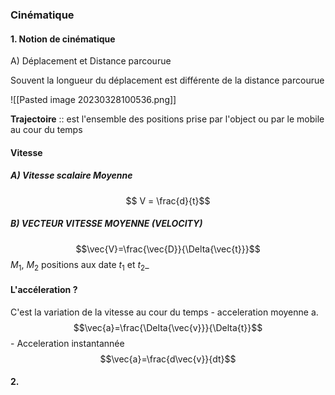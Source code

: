 

### Cinématique



#### 1. Notion de cinématique

A) Déplacement et Distance parcourue

Souvent la longueur du déplacement est différente de la distance parcourue

![[Pasted image 20230328100536.png]]

**Trajectoire** :: est l'ensemble des positions prise par l'object ou par le mobile au cour du temps

#### Vitesse

##### A) Vitesse scalaire Moyenne
$$ V = \frac{d}{t}$$ 
##### B) VECTEUR VITESSE MOYENNE (VELOCITY) 
$$\vec{V}=\frac{\vec{D}}{\Delta{\vec{t}}}$$ $M_1$, $M_2$ positions aux date $t_1$ et $t_2$_

#### L'accéleration ?
C'est la variation de la vitesse au cour du temps - acceleration moyenne a. $$\vec{a}=\frac{\Delta{\vec{v}}}{\Delta{t}}$$ - Acceleration instantannée $$\vec{a}=\frac{d\vec{v}}{dt}$$
#### 2. 